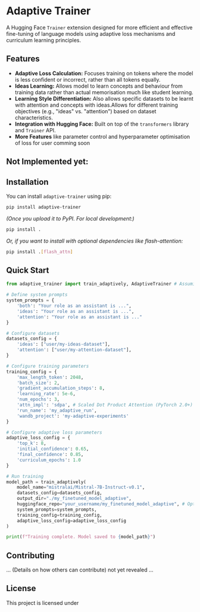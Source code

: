 # Adaptive Trainer

A Hugging Face `Trainer` extension designed for more efficient and effective fine-tuning of language models using adaptive loss mechanisms and curriculum learning principles.

## Features

*   **Adaptive Loss Calculation:** Focuses training on tokens where the model is less confident or incorrect, rather than all tokens equally.
*   **Ideas Learning:** Allows model to learn concepts and behaviour from training data rather than actual memorisation much like student learning.
*   **Learning Style Differentiation:** Also allows specific datasets to be learnt with attention and concepts with ideas.Allows for different training objectives (e.g., "ideas" vs. "attention") based on dataset characteristics.
*   **Integration with Hugging Face:** Built on top of the `transformers` library and `Trainer` API.
*   **More Features** like parameter control and hyperparameter optimisation of loss for user comming soon


## Not Implemented yet: 
## Installation

You can install `adaptive-trainer` using pip:

```bash
pip install adaptive-trainer
```
*(Once you upload it to PyPI. For local development:)*

```bash
pip install .
```
*Or, if you want to install with optional dependencies like flash-attention:*
```bash
pip install .[flash_attn]
```

## Quick Start

```python
from adaptive_trainer import train_adaptively, AdaptiveTrainer # Assuming you export AdaptiveTrainer too

# Define system prompts
system_prompts = {
    'both': "Your role as an assistant is ...",
    'ideas': "Your role as an assistant is ...",
    'attention': "Your role as an assistant is ..."
}

# Configure datasets
datasets_config = {
    'ideas': ["user/my-ideas-dataset"],
    'attention': ["user/my-attention-dataset"],
}

# Configure training parameters
training_config = {
    'max_length_token': 2048,
    'batch_size': 2,
    'gradient_accumulation_steps': 8,
    'learning_rate': 5e-6,
    'num_epochs': 3,
    'attn_impl': 'sdpa', # Scaled Dot Product Attention (PyTorch 2.0+) or 'flash_attention_2' if installed
    'run_name': 'my_adaptive_run',
    'wandb_project': 'my-adaptive-experiments'
}

# Configure adaptive loss parameters
adaptive_loss_config = {
    'top_k': 8,
    'initial_confidence': 0.65,
    'final_confidence': 0.85,
    'curriculum_epochs': 1.0
}

# Run training
model_path = train_adaptively(
    model_name="mistralai/Mistral-7B-Instruct-v0.1",
    datasets_config=datasets_config,
    output_dir="./my_finetuned_model_adaptive",
    huggingface_repo="your_username/my_finetuned_model_adaptive", # Optional
    system_prompts=system_prompts,
    training_config=training_config,
    adaptive_loss_config=adaptive_loss_config
)

print(f"Training complete. Model saved to {model_path}")
```

## Contributing
... (Details on how others can contribute) not yet revealed ...

## License
This project is licensed under <License yet to be announced>


